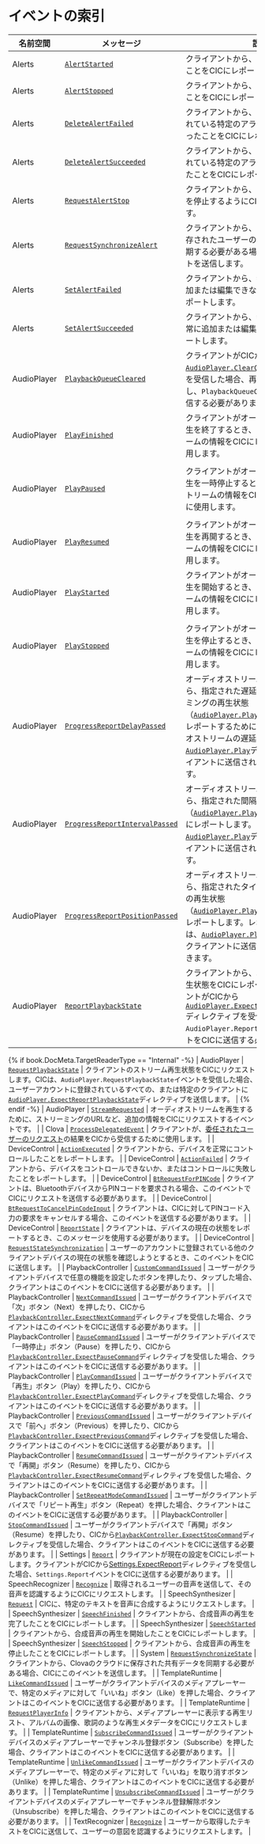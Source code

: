 # イベントの索引

| 名前空間         | メッセージ       | 説明                                             |
|-------------------|----------------|-------------------------------------------------|
| Alerts            | [`AlertStarted`](/Develop/References/CICInterface/Alerts.md#AlertStarted)                 | クライアントから、アラームが開始したことをCICにレポートします。 |
| Alerts            | [`AlertStopped`](/Develop/References/CICInterface/Alerts.md#AlertStopped)                 | クライアントから、アラームが停止したことをCICにレポートします。 |
| Alerts            | [`DeleteAlertFailed`](/Develop/References/CICInterface/Alerts.md#DeleteAlertFailed)       | クライアントから、クライアントに設定されている特定のアラームを削除できなかったことをCICにレポートします。 |
| Alerts            | [`DeleteAlertSucceeded`](/Develop/References/CICInterface/Alerts.md#DeleteAlertSucceeded) | クライアントから、クライアントに設定されている特定のアラームを正常に削除したことをCICにレポートします。 |
| Alerts            | [`RequestAlertStop`](/Develop/References/CICInterface/Alerts.md#RequestAlertStop)         | クライアントから、アクティブなアラームを停止するようにCICにリクエストします。  |
| Alerts            | [`RequestSynchronizeAlert`](/Develop/References/CICInterface/Alerts.md#RequestSynchronizeAlert) | クライアントから、Clovaのクラウドに保存されたユーザーのアラームデータを同期する必要がある場合、CICにこのイベントを送信します。 |
| Alerts            | [`SetAlertFailed`](/Develop/References/CICInterface/Alerts.md#SetAlertFailed)             | クライアントから、特定のアラームを追加または編集できなかったことをCICにレポートします。 |
| Alerts            | [`SetAlertSucceeded`](/Develop/References/CICInterface/Alerts.md#SetAlertSucceeded)       | クライアントから、特定のアラームを正常に追加または編集したことをCICにレポートします。 |
| AudioPlayer       | [`PlaybackQueueCleared`](/Develop/References/CICInterface/AudioPlayer.md#PlaybackQueueCleared) | クライアントがCICから[`AudioPlayer.ClearQueue`](/Develop/References/CICInterface/AudioPlayer.md#ClearQueue)ディレクティブを受信した場合、再生キューをクリアし、`PlaybackQueueCleared`イベントを送信する必要があります。   |
| AudioPlayer       | [`PlayFinished`](/Develop/References/CICInterface/AudioPlayer.md#PlayFinished) | クライアントがオーディオストリームの再生を終了するとき、そのオーディオストリームの情報をCICにレポートするために使用します。
        |
| AudioPlayer       | [`PlayPaused`](/Develop/References/CICInterface/AudioPlayer.md#PlayPaused)     | クライアントがオーディオストリームの再生を一時停止するとき、そのオーディオストリームの情報をCICにレポートするために使用します。
    |
| AudioPlayer       | [`PlayResumed`](/Develop/References/CICInterface/AudioPlayer.md#PlayResumed)   | クライアントがオーディオストリームの再生を再開するとき、そのオーディオストリームの情報をCICにレポートするために使用します。            |
| AudioPlayer       | [`PlayStarted`](/Develop/References/CICInterface/AudioPlayer.md#PlayStarted)   | クライアントがオーディオストリームの再生を開始するとき、そのオーディオストリームの情報をCICにレポートするために使用します。
       |
| AudioPlayer       | [`PlayStopped`](/Develop/References/CICInterface/AudioPlayer.md#PlayStopped)   | クライアントがオーディオストリームの再生を停止するとき、そのオーディオストリームの情報をCICにレポートするために使用します。       |
| AudioPlayer       | [`ProgressReportDelayPassed`](/Develop/References/CICInterface/AudioPlayer.md#ProgressReportPositionPassed) | オーディオストリームの再生が開始してから、指定された遅延期間が経過したタイミングの再生状態（[`AudioPlayer.PlaybackState`](/Develop/References/Context_Objects.md#PlaybackState)）をCICにレポートするために使用します。オーディオストリームの遅延期間は、[`AudioPlayer.Play`](/Develop/References/CICInterface/AudioPlayer.md#Play)ディレクティブがクライアントに送信されるときに確認できます。 |
| AudioPlayer       | [`ProgressReportIntervalPassed`](/Develop/References/CICInterface/AudioPlayer.md#ProgressReportPositionPassed)| オーディオストリームの再生が開始してから、指定された間隔ごとの再生状態（[`AudioPlayer.PlaybackState`](/Develop/References/Context_Objects.md#PlaybackState)）を、CICにレポートします。レポートする間隔は、[`AudioPlayer.Play`](/Develop/References/CICInterface/AudioPlayer.md#Play)ディレクティブがクライアントに送信されるときに確認できます。|
| AudioPlayer       | [`ProgressReportPositionPassed`](/Develop/References/CICInterface/AudioPlayer.md#ProgressReportPositionPassed) | オーディオストリームの再生が開始してから、指定されたタイミングに、そのときの再生状態（[`AudioPlayer.PlaybackState`](/Develop/References/Context_Objects.md#PlaybackState)）をCICにレポートします。レポートするタイミングは、[`AudioPlayer.Play`](/Develop/References/CICInterface/AudioPlayer.md#Play)ディレクティブがクライアントに送信されるときに確認できます。|
| AudioPlayer       | [`ReportPlaybackState`](/Develop/References/CICInterface/AudioPlayer.md#ReportPlaybackState) | クライアントから、現在のストリーム再生状態をCICにレポートします。クライアントがCICから[`AudioPlayer.ExpectReportPlaybackState`](/Develop/References/CICInterface/AudioPlayer.md#ExpectReportPlaybackState)ディレクティブを受信した場合、`AudioPlayer.ReportPlaybackState`イベントをCICに送信する必要があります。  |
{% if book.DocMeta.TargetReaderType == "Internal" -%}
| AudioPlayer       | [`RequestPlaybackState`](/Develop/References/CICInterface/AudioPlayer.md#RequestPlaybackState) | クライアントのストリーム再生状態をCICにリクエストします。CICは、`AudioPlayer.RequestPlaybackState`イベントを受信した場合、ユーザーアカウントに登録されているすべての、または特定のクライアントに[`AudioPlayer.ExpectReportPlaybackState`](/Develop/References/CICInterface/AudioPlayer.md#ExpectReportPlaybackState)ディレクティブを送信します。  |
{% endif -%}
| AudioPlayer       | [`StreamRequested`](/Develop/References/CICInterface/AudioPlayer.md#StreamRequested) | オーディオストリームを再生するために、ストリーミングのURLなど、追加の情報をCICにリクエストするイベントです。 |
| Clova              | [`ProcessDelegatedEvent`](/Develop/References/CICInterface/Clova.md#ProcessDelegatedEvent)                          | クライアントが、[委任されたユーザーのリクエスト](/Develop/Guides/ImplementClientFeatures/Handle_Delegation.md)の結果をCICから受信するために使用します。  |
| DeviceControl     | [`ActionExecuted`](/Develop/References/CICInterface/DeviceControl.md#ActionExecuted) | クライアントから、デバイスを正常にコントロールしたことをレポートします。                               |
| DeviceControl     | [`ActionFailed`](/Develop/References/CICInterface/DeviceControl.md#ActionFailed) | クライアントから、デバイスをコントロールできないか、またはコントロールに失敗したことをレポートします。                   |
| DeviceControl     | [`BtRequestForPINCode`](/Develop/References/CICInterface/DeviceControl.md#BtRequestForPINCode) | クライアントは、BluetoothデバイスからPINコードを要求される場合、このイベントでCICにリクエストを送信する必要があります。       |
| DeviceControl     | [`BtRequestToCancelPinCodeInput`](/Develop/References/CICInterface/DeviceControl.md#BtRequestToCancelPinCodeInput) | クライアントは、CICに対してPINコード入力の要求をキャンセルする場合、このイベントを送信する必要があります。 |
| DeviceControl     | [`ReportState`](/Develop/References/CICInterface/DeviceControl.md#ReportState)   | クライアントは、デバイスの現在の状態をレポートするとき、このメッセージを使用する必要があります。                              |
| DeviceControl     | [`RequestStateSynchronization`](/Develop/References/CICInterface/DeviceControl.md#RequestStateSynchronization) | ユーザーのアカウントに登録されている他のクライアントデバイスの現在の状態を確認しようとするとき、このイベントをCICに送信します。  |
| PlaybackController | [`CustomCommandIssued`](/Develop/References/CICInterface/PlaybackController.md#CustomCommandIssued)               | ユーザーがクライアントデバイスで任意の機能を設定したボタンを押したり、タップした場合、クライアントはこのイベントをCICに送信する必要があります。  |
| PlaybackController | [`NextCommandIssued`](/Develop/References/CICInterface/PlaybackController.md#NextCommandIssued)                   | ユーザーがクライアントデバイスで「次」ボタン（Next）を押したり、CICから[`PlaybackController.ExpectNextCommand`](/Develop/References/CICInterface/PlaybackController.md#ExpectNextCommand)ディレクティブを受信した場合、クライアントはこのイベントをCICに送信する必要があります。 |
| PlaybackController | [`PauseCommandIssued`](/Develop/References/CICInterface/PlaybackController.md#PauseCommandIssued)                 | ユーザーがクライアントデバイスで「一時停止」ボタン（Pause）を押したり、CICから[`PlaybackController.ExpectPauseCommand`](/Develop/References/CICInterface/PlaybackController.md#ExpectPauseCommand)ディレクティブを受信した場合、クライアントはこのイベントをCICに送信する必要があります。  |
| PlaybackController | [`PlayCommandIssued`](/Develop/References/CICInterface/PlaybackController.md#PlayCommandIssued)                   | ユーザーがクライアントデバイスで「再生」ボタン（Play）を押したり、CICから[`PlaybackController.ExpectPlayCommand`](/Develop/References/CICInterface/PlaybackController.md#ExpectPlayCommand)ディレクティブを受信した場合、クライアントはこのイベントをCICに送信する必要があります。  |
| PlaybackController | [`PreviousCommandIssued`](/Develop/References/CICInterface/PlaybackController.md#PreviousCommandIssued)           | ユーザーがクライアントデバイスで「前へ」ボタン（Previous）を押したり、CICから[`PlaybackController.ExpectPreviousCommand`](/Develop/References/CICInterface/PlaybackController.md#ExpectPreviousCommand)ディレクティブを受信した場合、クライアントはこのイベントをCICに送信する必要があります。 |
| PlaybackController | [`ResumeCommandIssued`](/Develop/References/CICInterface/PlaybackController.md#ResumeCommandIssued)               | ユーザーがクライアントデバイスで「再開」ボタン（Resume）を押したり、CICから[`PlaybackController.ExpectResumeCommand`](/Develop/References/CICInterface/PlaybackController.md#ExpectResumeCommand)ディレクティブを受信した場合、クライアントはこのイベントをCICに送信する必要があります。  |
| PlaybackController | [`SetRepeatModeCommandIssued`](/Develop/References/CICInterface/PlaybackController.md#SetRepeatModeCommandIssued) | ユーザーがクライアントデバイスで「リピート再生」ボタン（Repeat）を押した場合、クライアントはこのイベントをCICに送信する必要があります。  |
| PlaybackController | [`StopCommandIssued`](/Develop/References/CICInterface/PlaybackController.md#StopCommandIssued)                   | ユーザーがクライアントデバイスで「再開」ボタン（Resume）を押したり、CICから[`PlaybackController.ExpectStopCommand`](/Develop/References/CICInterface/PlaybackController.md#ExpectStopCommand)ディレクティブを受信した場合、クライアントはこのイベントをCICに送信する必要があります。  |
| Settings          | [`Report`](/Develop/References/CICInterface/Settings.md#Report)                                                    | クライアントが現在の設定をCICにレポートします。クライアントがCICから[Settings.ExpectReport](/Develop/References/CICInterface/Settings.md#ExpectReport)ディレクティブを受信した場合、`Settings.Report`イベントをCICに送信する必要があります。  |
| SpeechRecognizer  | [`Recognize`](/Develop/References/CICInterface/SpeechRecognizer.md#Recognize)  | 取得されるユーザーの音声を送信して、その音声を認識するようにCICにリクエストします。                                          |
| SpeechSynthesizer | [`Request`](/Develop/References/CICInterface/SpeechSynthesizer.md#Request)     | CICに、特定のテキストを音声に合成するようにリクエストします。                                             |
| SpeechSynthesizer | [`SpeechFinished`](/Develop/References/CICInterface/SpeechSynthesizer.md#SpeechFinished)   | クライアントから、合成音声の再生を完了したことをCICにレポートします。                                 |
| SpeechSynthesizer | [`SpeechStarted`](/Develop/References/CICInterface/SpeechSynthesizer.md#SpeechStarted)     | クライアントから、合成音声の再生を開始したことをCICにレポートします。                                 |
| SpeechSynthesizer | [`SpeechStopped`](/Develop/References/CICInterface/SpeechSynthesizer.md#SpeechStopped)     | クライアントから、合成音声の再生を停止したことをCICにレポートします。                                 |
| System          | [`RequestSynchronizeState`](/Develop/References/CICInterface/System.md#RequestSynchronizeState) | クライアントから、Clovaのクラウドに保存された共有データを同期する必要がある場合、CICにこのイベントを送信します。 |
| TemplateRuntime    | [`LikeCommandIssued`](/Develop/References/CICInterface/TemplateRuntime.md#LikeCommandIssued) | ユーザーがクライアントデバイスのメディアプレーヤーで、特定のメディアに対して「いいね」ボタン（Like）を押した場合、クライアントはこのイベントをCICに送信する必要があります。 |
| TemplateRuntime    | [`RequestPlayerInfo`](/Develop/References/CICInterface/TemplateRuntime.md#RequestPlayerInfo) | クライアントから、メディアプレーヤーに表示する再生リスト、アルバムの画像、歌詞のような再生メタデータをCICにリクエストします。 |
| TemplateRuntime    | [`SubscribeCommandIssued`](/Develop/References/CICInterface/TemplateRuntime.md#SubscribeCommandIssued) | ユーザーがクライアントデバイスのメディアプレーヤーでチャンネル登録ボタン（Subscribe）を押した場合、クライアントはこのイベントをCICに送信する必要があります。  |
| TemplateRuntime    | [`UnlikeCommandIssued`](/Develop/References/CICInterface/TemplateRuntime.md#UnlikeCommandIssued) | ユーザーがクライアントデバイスのメディアプレーヤーで、特定のメディアに対して「いいね」を取り消すボタン（Unlike）を押した場合、クライアントはこのイベントをCICに送信する必要があります。 |
| TemplateRuntime    | [`UnsubscribeCommandIssued`](/Develop/References/CICInterface/TemplateRuntime.md#UnsubscribeCommandIssued) | ユーザーがクライアントデバイスのメディアプレーヤーでチャンネル登録解除ボタン（Unsubscribe）を押した場合、クライアントはこのイベントをCICに送信する必要があります。 |
| TextRecognizer  | [`Recognize`](/Develop/References/CICInterface/TextRecognizer.md#Recognize)      | ユーザーから取得したテキストをCICに送信して、ユーザーの意図を認識するようにリクエストします。                           |
